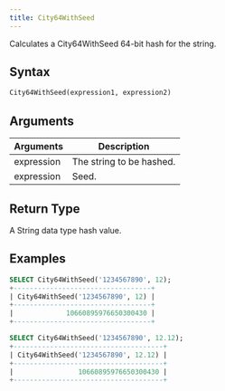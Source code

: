 ```yaml
---
title: City64WithSeed
---
```


Calculates a City64WithSeed 64-bit hash for the string.

## Syntax

```sql
City64WithSeed(expression1, expression2)
```

## Arguments

| Arguments   | Description |
| ----------- | ----------- |
| expression  | The string to be hashed. |
| expression  | Seed. |

## Return Type

A String data type hash value.

## Examples

```sql
SELECT City64WithSeed('1234567890', 12);
+----------------------------------+
| City64WithSeed('1234567890', 12) |
+----------------------------------+
|             10660895976650300430 |
+----------------------------------+

SELECT City64WithSeed('1234567890', 12.12);
+-------------------------------------+
| City64WithSeed('1234567890', 12.12) |
+-------------------------------------+
|                10660895976650300430 |
+-------------------------------------+

```
